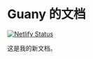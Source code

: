 # Guany 的文档

[![Netlify Status](https://api.netlify.com/api/v1/badges/4e2c0a0f-413e-4fd7-ba46-0de60b4158d8/deploy-status)](https://app.netlify.com/sites/guany-docs/deploys)

这是我的新文档。
